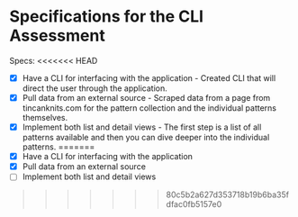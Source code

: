 # Specifications for the CLI Assessment

Specs:
<<<<<<< HEAD
- [x] Have a CLI for interfacing with the application - Created CLI that will direct the user through the application.
- [x] Pull data from an external source - Scraped data from a page from tincanknits.com for the pattern collection and the individual patterns themselves.
- [x] Implement both list and detail views - The first step is a list of all patterns available and then you can dive deeper into the individual patterns. 
=======
- [x] Have a CLI for interfacing with the application
- [x] Pull data from an external source
- [ ] Implement both list and detail views
>>>>>>> 80c5b2a627d353718b19b6ba35fdfac0fb5157e0

